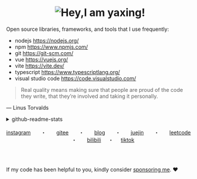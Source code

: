 <h1 align="center">
 <picture>
  <source media="(prefers-color-scheme: dark)" srcset="https://readme-typing-svg.demolab.com?font=Fira+Code&weight=600&size=27&pause=1000&color=FFFFFF&vCenter=true&random=false&width=435&height=31&lines=Hey%F0%9F%91%8B%2C+I+am+yaxing!">
  <source media="(prefers-color-scheme: light)" srcset="https://readme-typing-svg.demolab.com?font=Fira+Code&weight=600&size=27&pause=1000&color=666666&vCenter=true&random=false&width=435&height=31&lines=Hey%F0%9F%91%8B%2C+I+am+yaxing!">
  <img alt="Hey,I am yaxing!" src="">
 </picture>
</h1>

<div>
  <p>Open source libraries, frameworks, and tools that I use frequently: </p>
  <ul>
    <li>nodejs <a href="https://nodejs.org/">https://nodejs.org/</a></li> 
    <li>npm <a href="https://www.npmjs.com/">https://www.npmjs.com/</a></li>
    <li>git <a href="https://git-scm.com/">https://git-scm.com/</a></li>
    <li>vue <a href="https://vuejs.org/">https://vuejs.org/</a></li>
    <li>vite <a href="https://vite.dev/">https://vite.dev/</a></li>
    <li>typescript <a href="https://www.typescriptlang.org/">https://www.typescriptlang.org/</a></li>
    <li>visual studio code <a href="https://code.visualstudio.com/">https://code.visualstudio.com/</a></li>
  </ul>
</div>

> Real quality means making sure that people are proud of the code they write, that they’re involved and taking it personally.

— Linus Torvalds

<div>
 <details>
  <summary>github-readme-stats</summary>
  <br />
  <picture>
    <source media="(prefers-color-scheme: dark)" srcset="https://github-readme-stats.vercel.app/api?username=yaxingson&theme=dark">
    <source media="(prefers-color-scheme: light)" srcset="https://github-readme-stats.vercel.app/api?username=yaxingson">
    <img height="180" src="https://github-readme-stats.vercel.app/api?username=yaxingson&theme=tokyonight" width="45%" />
  </picture>
  <picture>
   <source media="(prefers-color-scheme: dark)" srcset="https://github-readme-streak-stats.herokuapp.com/?user=yaxingson&theme=dark">
   <source media="(prefers-color-scheme: light)" srcset="https://github-readme-streak-stats.herokuapp.com/?user=yaxingson">
   <img height="180" align="right" src="https://github-readme-streak-stats.herokuapp.com/?user=yaxingson" width="50%" /> 
  </picture>
 </details>
</div>

<br />

<div align="center">
   <a href="">instagram</a>
   &nbsp; &nbsp; &nbsp; ・ &nbsp; &nbsp; &nbsp;
  <a href="">gitee</a>
   &nbsp; &nbsp; &nbsp; ・ &nbsp; &nbsp; &nbsp;
  <a href="">blog</a>
  &nbsp; &nbsp; &nbsp;  ・ &nbsp; &nbsp; &nbsp;
  <a href="">juejin</a>
  &nbsp; &nbsp; &nbsp;  ・ &nbsp; &nbsp; &nbsp;
  <a href="">leetcode</a>
  &nbsp; &nbsp; &nbsp;  ・ &nbsp; &nbsp; &nbsp;
  <a href="">bilibili</a>
  &nbsp;&nbsp;&nbsp;  ・  &nbsp;&nbsp;&nbsp;
 <a href="">tiktok</a>
</div>

<br /> <br />

<p>If my code has been helpful to you, kindly consider <a href="/">sponsoring me</a>. ❤ </p>
